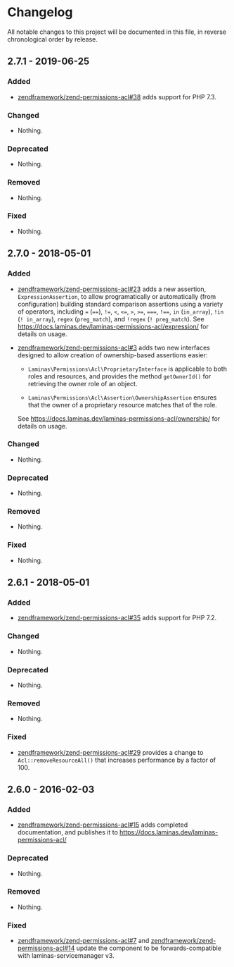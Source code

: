# Changelog

All notable changes to this project will be documented in this file, in reverse chronological order by release.

## 2.7.1 - 2019-06-25

### Added

- [zendframework/zend-permissions-acl#38](https://github.com/zendframework/zend-permissions-acl/pull/38) adds support for PHP 7.3.

### Changed

- Nothing.

### Deprecated

- Nothing.

### Removed

- Nothing.

### Fixed

- Nothing.

## 2.7.0 - 2018-05-01

### Added

- [zendframework/zend-permissions-acl#23](https://github.com/zendframework/zend-permissions-acl/pull/23) adds a new assertion, `ExpressionAssertion`, to allow programatically or
  automatically (from configuration) building standard comparison assertions
  using a variety of operators, including `=` (`==`), `!=`, `<`, `<=`, `>`,
  `>=`, `===`, `!==`, `in` (`in_array`), `!in` (`! in_array`), `regex`
  (`preg_match`), and `!regex` (`! preg_match`). See https://docs.laminas.dev/laminas-permissions-acl/expression/
  for details on usage.

- [zendframework/zend-permissions-acl#3](https://github.com/zendframework/zend-permissions-acl/pull/3) adds two new interfaces designed to allow creation of ownership-based assertions
  easier:

  - `Laminas\Permissions\Acl\ProprietaryInterface` is applicable to both roles and
    resources, and provides the method `getOwnerId()` for retrieving the owner
    role of an object.

  - `Laminas\Permissions\Acl\Assertion\OwnershipAssertion` ensures that the owner
    of a proprietary resource matches that of the role.

  See https://docs.laminas.dev/laminas-permissions-acl/ownership/ for details
  on usage.

### Changed

- Nothing.

### Deprecated

- Nothing.

### Removed

- Nothing.

### Fixed

- Nothing.

## 2.6.1 - 2018-05-01

### Added

- [zendframework/zend-permissions-acl#35](https://github.com/zendframework/zend-permissions-acl/pull/35) adds support for PHP 7.2.

### Changed

- Nothing.

### Deprecated

- Nothing.

### Removed

- Nothing.

### Fixed

- [zendframework/zend-permissions-acl#29](https://github.com/zendframework/zend-permissions-acl/pull/29) provides a change to `Acl::removeResourceAll()` that increases performance by a factor of 100.

## 2.6.0 - 2016-02-03

### Added

- [zendframework/zend-permissions-acl#15](https://github.com/zendframework/zend-permissions-acl/pull/15) adds
  completed documentation, and publishes it to
  https://docs.laminas.dev/laminas-permissions-acl/

### Deprecated

- Nothing.

### Removed

- Nothing.

### Fixed

- [zendframework/zend-permissions-acl#7](https://github.com/zendframework/zend-permissions-acl/pull/7) and
  [zendframework/zend-permissions-acl#14](https://github.com/zendframework/zend-permissions-acl/pull/14) update the
  component to be forwards-compatible with laminas-servicemanager v3.
